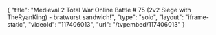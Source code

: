 {
    "title": "Medieval 2 Total War Online Battle # 75 (2v2 Siege with TheRyanKing) - bratwurst sandwich!",
    "type": "solo",
    "layout": "iframe-static",
    "videoId": "117406013",
    "url": "\/tvpembed\/117406013"
}